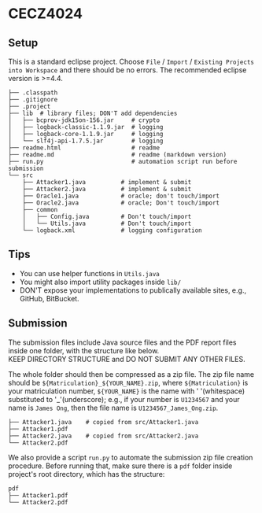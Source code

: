CECZ4024
=========

## Setup

This is a standard eclipse project. Choose `File` / `Import` / `Existing Projects into Workspace` and there should be no errors.
The recommended eclipse version is >=4.4.

```
├── .classpath
├── .gitignore
├── .project
├── lib  # library files; DON'T add dependencies
│   ├── bcprov-jdk15on-156.jar     # crypto
│   ├── logback-classic-1.1.9.jar  # logging
│   ├── logback-core-1.1.9.jar     # logging
│   └── slf4j-api-1.7.5.jar        # logging
├── readme.html                    # readme
├── readme.md                      # readme (markdown version)
├── run.py                         # automation script run before submission
└── src
    ├── Attacker1.java          # implement & submit
    ├── Attacker2.java          # implement & submit
    ├── Oracle1.java            # oracle; don't touch/import
    ├── Oracle2.java            # oracle; Don't touch/import
    ├── common
    │   ├── Config.java         # Don't touch/import
    │   └── Utils.java          # Don't touch/import
    └── logback.xml             # logging configuration
```

## Tips

- You can use helper functions in `Utils.java`
- You might also import utility packages inside `lib/`
- DON'T expose your implementations to publically available sites, e.g., GitHub, BitBucket.

## Submission

The submission files include Java source files and the PDF report files inside one folder, with the structure like below.  
KEEP DIRECTORY STRUCTURE and DO NOT SUBMIT ANY OTHER FILES.

The whole folder should then be compressed as a zip file. The zip file name should be `${Matriculation}_${YOUR_NAME}.zip`, where `${Matriculation}` is your matriculation number, `${YOUR_NAME}` is the name with ' '(whitespace) substituted to '_'(underscore); e.g., if your number is `U1234567` and your name is `James Ong`, then the file name is `U1234567_James_Ong.zip`.

```
├── Attacker1.java    # copied from src/Attacker1.java
├── Attacker1.pdf
├── Attacker2.java    # copied from src/Attacker2.java
└── Attacker2.pdf
```

We also provide a script `run.py` to automate the submission zip file creation procedure. Before running that, make sure there is a `pdf` folder inside project's root directory, which has the structure:

```
pdf
├── Attacker1.pdf
└── Attacker2.pdf
```